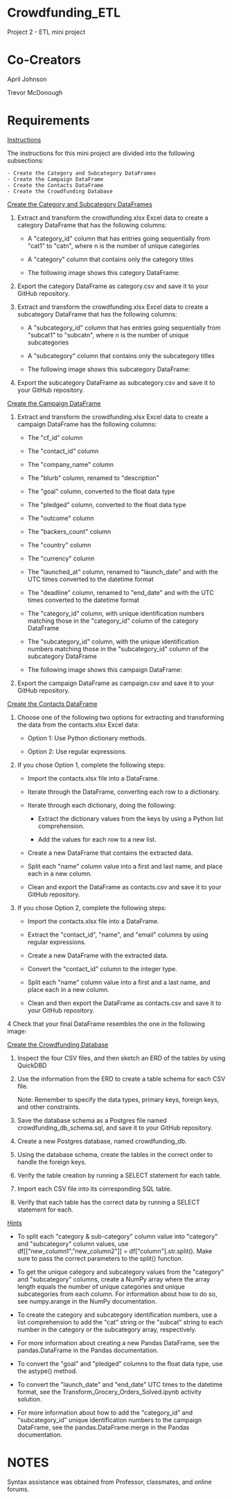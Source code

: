 # Crowdfunding_ETL

Project 2 - ETL mini project

# Co-Creators

April Johnson

Trevor McDonough

# Requirements

<ins> Instructions </ins>

The instructions for this mini project are divided into the following subsections:

    - Create the Category and Subcategory DataFrames
    - Create the Campaign DataFrame
    - Create the Contacts DataFrame
    - Create the Crowdfunding Database

<ins> Create the Category and Subcategory DataFrames </ins>

1. Extract and transform the crowdfunding.xlsx Excel data to create a category DataFrame that has the following columns:

    - A "category_id" column that has entries going sequentially from "cat1" to "catn", where n is the number of unique categories

    - A "category" column that contains only the category titles

    - The following image shows this category DataFrame:

2. Export the category DataFrame as category.csv and save it to your GitHub repository.

3. Extract and transform the crowdfunding.xlsx Excel data to create a subcategory DataFrame that has the following columns:

    - A "subcategory_id" column that has entries going sequentially from "subcat1" to "subcatn", where n is the number of unique subcategories

    - A "subcategory" column that contains only the subcategory titles

    - The following image shows this subcategory DataFrame:

4. Export the subcategory DataFrame as subcategory.csv and save it to your GitHub repository.

<ins> Create the Campaign DataFrame </ins>
   
1. Extract and transform the crowdfunding.xlsx Excel data to create a campaign DataFrame has the following columns:

    - The "cf_id" column

    - The "contact_id" column

    - The "company_name" column

    - The "blurb" column, renamed to "description"

    - The "goal" column, converted to the float data type

    - The "pledged" column, converted to the float data type

    - The "outcome" column

    - The "backers_count" column

    - The "country" column

    - The "currency" column

    - The "launched_at" column, renamed to "launch_date" and with the UTC times converted to the datetime format

    - The "deadline" column, renamed to "end_date" and with the UTC times converted to the datetime format

    - The "category_id" column, with unique identification numbers matching those in the "category_id" column of the category DataFrame

    - The "subcategory_id" column, with the unique identification numbers matching those in the "subcategory_id" column of the subcategory DataFrame

    - The following image shows this campaign DataFrame:

2. Export the campaign DataFrame as campaign.csv and save it to your GitHub repository.

<ins> Create the Contacts DataFrame </ins>

1. Choose one of the following two options for extracting and transforming the data from the contacts.xlsx Excel data:

    - Option 1: Use Python dictionary methods.

    - Option 2: Use regular expressions.

2. If you chose Option 1, complete the following steps:

    - Import the contacts.xlsx file into a DataFrame.
   
    - Iterate through the DataFrame, converting each row to a dictionary.
      
    - Iterate through each dictionary, doing the following:
      
        - Extract the dictionary values from the keys by using a Python list comprehension.
          
        - Add the values for each row to a new list.
          
    - Create a new DataFrame that contains the extracted data.
      
    - Split each "name" column value into a first and last name, and place each in a new column.
      
    - Clean and export the DataFrame as contacts.csv and save it to your GitHub repository.

3. If you chose Option 2, complete the following steps:

    - Import the contacts.xlsx file into a DataFrame.
      
    - Extract the "contact_id", "name", and "email" columns by using regular expressions.
      
    - Create a new DataFrame with the extracted data.
      
    - Convert the "contact_id" column to the integer type.
      
    - Split each "name" column value into a first and a last name, and place each in a new column.
      
    - Clean and then export the DataFrame as contacts.csv and save it to your GitHub repository.

4 Check that your final DataFrame resembles the one in the following image:

<ins> Create the Crowdfunding Database </ins>

1. Inspect the four CSV files, and then sketch an ERD of the tables by using QuickDBD

2. Use the information from the ERD to create a table schema for each CSV file.

    Note: Remember to specify the data types, primary keys, foreign keys, and other constraints.

3. Save the database schema as a Postgres file named crowdfunding_db_schema.sql, and save it to your GitHub repository.

4. Create a new Postgres database, named crowdfunding_db.

5. Using the database schema, create the tables in the correct order to handle the foreign keys.

6. Verify the table creation by running a SELECT statement for each table.

7. Import each CSV file into its corresponding SQL table.

8. Verify that each table has the correct data by running a SELECT statement for each.

<ins> Hints </ins>

- To split each "category & sub-category" column value into "category" and "subcategory" column values, use df[["new_column1","new_column2"]] = df["column"].str.split(). Make sure to pass the correct parameters to the split() function.

- To get the unique category and subcategory values from the "category" and "subcategory" columns, create a NumPy array where the array length equals the number of unique categories and unique subcategories from each column. For information about how to do so, see numpy.arange in the NumPy documentation.

- To create the category and subcategory identification numbers, use a list comprehension to add the "cat" string or the "subcat" string to each number in the category or the subcategory array, respectively.

- For more information about creating a new Pandas DataFrame, see the pandas.DataFrame in the Pandas documentation.

- To convert the "goal" and "pledged" columns to the float data type, use the astype() method.

- To convert the "launch_date" and "end_date" UTC times to the datetime format, see the Transform_Grocery_Orders_Solved.ipynb activity solution.

- For more information about how to add the "category_id" and "subcategory_id" unique identification numbers to the campaign DataFrame, see the pandas.DataFrame.merge in the Pandas documentation.

# NOTES

Syntax assistance was obtained from Professor, classmates, and online forums.
